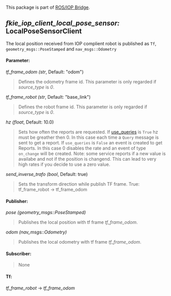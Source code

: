 This package is part of [ROS/IOP Bridge](https://github.com/fkie/iop_core/blob/master/README.md).


## _fkie_iop_client_local_pose_sensor:_ LocalPoseSensorClient

The local position received from IOP complient robot is published as ```Tf```, ```geometry_msgs::PoseStamped``` and ```nav_msgs::Odometry```

#### Parameter:

_tf_frame_odom (str_, Default: "odom")

> Defines the odometry frame id. This parameter is only regarded if _source_type_ is *0*.

_tf_frame_robot (str_, Default: "base_link")

> Defines the robot frame id. This parameter is only regarded if _source_type_ is *0*.

_hz (float_, Default: 10.0)

> Sets how often the reports are requested. If [use_queries](https://github.com/fkie/iop_core/blob/master/fkie_iop_ocu_slavelib/README.md#parameter) is ```True``` hz must be greather then 0. In this case each time a ```Query``` message is sent to get a report. If ```use_queries``` is ```False``` an event is created to get Reports. In this case 0 disables the rate and an event of type ```on_change``` will be created. Note: some service reports if a new value is availabe and not if the position is changend. This can lead to very high rates if you decide to use a zero value.

_send_inverse_trafo (bool_, Default: true)

> Sets the transform direction while publish TF frame. True: tf_frame_robot -> tf_frame_odom

#### Publisher:

_pose (geometry_msgs::PoseStamped)_

> Publishes the local position with tf frame _tf_frame_odom_.

_odom (nav_msgs::Odometry)_

> Publishes the local odometry with tf frame _tf_frame_odom_.

#### Subscriber:

> None

#### Tf:

_tf_frame_robot_ -> _tf_frame_odom_
